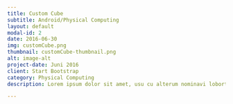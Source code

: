 ```yaml
---
title: Custom Cube
subtitle: Android/Physical Computing
layout: default
modal-id: 2
date: 2016-06-30
img: customCube.png
thumbnail: customCube-thumbnail.png
alt: image-alt
project-date: Juni 2016
client: Start Bootstrap
category: Physical Computing
description: Lorem ipsum dolor sit amet, usu cu alterum nominavi lobortis. At duo novum diceret. Tantas apeirian vix et, usu sanctus postulant inciderint ut, populo diceret necessitatibus in vim. Cu eum dicam feugiat noluisse.

---
```


